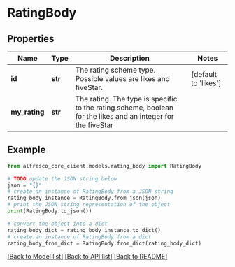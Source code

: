# RatingBody


## Properties

Name | Type | Description | Notes
------------ | ------------- | ------------- | -------------
**id** | **str** | The rating scheme type. Possible values are likes and fiveStar. | [default to 'likes']
**my_rating** | **str** | The rating. The type is specific to the rating scheme, boolean for the likes and an integer for the fiveStar | 

## Example

```python
from alfresco_core_client.models.rating_body import RatingBody

# TODO update the JSON string below
json = "{}"
# create an instance of RatingBody from a JSON string
rating_body_instance = RatingBody.from_json(json)
# print the JSON string representation of the object
print(RatingBody.to_json())

# convert the object into a dict
rating_body_dict = rating_body_instance.to_dict()
# create an instance of RatingBody from a dict
rating_body_from_dict = RatingBody.from_dict(rating_body_dict)
```
[[Back to Model list]](../README.md#documentation-for-models) [[Back to API list]](../README.md#documentation-for-api-endpoints) [[Back to README]](../README.md)


